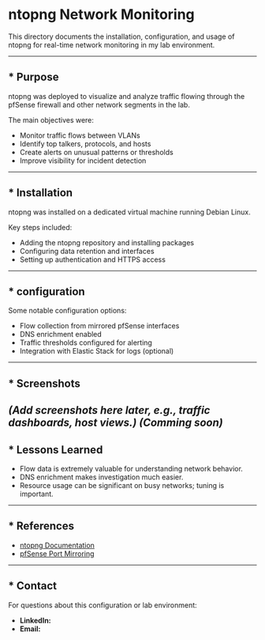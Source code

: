 # ntopng Network Monitoring

This directory documents the installation, configuration, and usage of ntopng for real-time network monitoring in my lab environment.

---

## * Purpose

ntopng was deployed to visualize and analyze traffic flowing through the pfSense firewall and other network segments in the lab.

The main objectives were:
- Monitor traffic flows between VLANs
- Identify top talkers, protocols, and hosts
- Create alerts on unusual patterns or thresholds
- Improve visibility for incident detection

---

## * Installation

ntopng was installed on a dedicated virtual machine running Debian Linux.

Key steps included:
- Adding the ntopng repository and installing packages
- Configuring data retention and interfaces
- Setting up authentication and HTTPS access

---

## * configuration

Some notable configuration options:
- Flow collection from mirrored pfSense interfaces
- DNS enrichment enabled
- Traffic thresholds configured for alerting
- Integration with Elastic Stack for logs (optional)

---

## * Screenshots

*(Add screenshots here later, e.g., traffic dashboards, host views.)*
*(Comming soon)*
---

## * Lessons Learned

- Flow data is extremely valuable for understanding network behavior.
- DNS enrichment makes investigation much easier.
- Resource usage can be significant on busy networks; tuning is important.

---

## * References

- [ntopng Documentation](https://www.ntop.org/guides/ntopng/)
- [pfSense Port Mirroring](https://docs.netgate.com/pfsense/en/latest/)

---

## * Contact

For questions about this configuration or lab environment:

- **LinkedIn:** 
- **Email:** 
